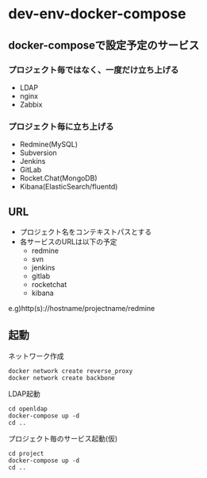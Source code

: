 # dev-env-docker-compose

## docker-composeで設定予定のサービス

### プロジェクト毎ではなく、一度だけ立ち上げる

- LDAP
- nginx
- Zabbix

### プロジェクト毎に立ち上げる

- Redmine(MySQL)
- Subversion
- Jenkins
- GitLab
- Rocket.Chat(MongoDB)
- Kibana(ElasticSearch/fluentd)

## URL

- プロジェクト名をコンテキストパスとする
- 各サービスのURLは以下の予定
  - redmine
  - svn
  - jenkins
  - gitlab
  - rocketchat
  - kibana

e.g)http(s)://hostname/projectname/redmine

## 起動

ネットワーク作成

```
docker network create reverse_proxy
docker network create backbone
```

LDAP起動

```
cd openldap
docker-compose up -d
cd ..
```

プロジェクト毎のサービス起動(仮)

```
cd project
docker-compose up -d
cd ..
```
